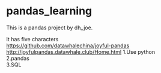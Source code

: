 # pandas_learning
This is a pandas project by dh_joe.

It has five characters  
https://github.com/datawhalechina/joyful-pandas  
http://joyfulpandas.datawhale.club/Home.html 
1.Use python  
2.pandas  
3.SQL 
